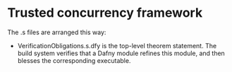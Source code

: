 # Trusted concurrency framework

The .s files are arranged this way:

* VerificationObligations.s.dfy is the top-level theorem statement. The build
  system verifies that a Dafny module refines this module, and then blesses the
  corresponding executable.
